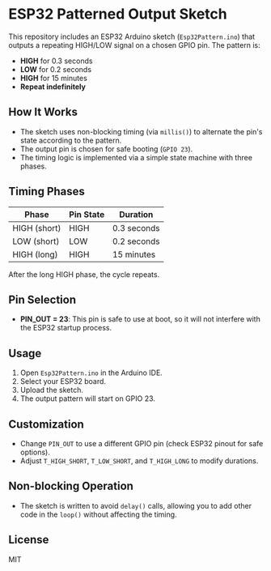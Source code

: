 # ESP32 Patterned Output Sketch

This repository includes an ESP32 Arduino sketch (`Esp32Pattern.ino`) that outputs a repeating HIGH/LOW signal on a chosen GPIO pin. The pattern is:

- **HIGH** for 0.3 seconds
- **LOW** for 0.2 seconds
- **HIGH** for 15 minutes
- **Repeat indefinitely**

## How It Works

- The sketch uses non-blocking timing (via `millis()`) to alternate the pin's state according to the pattern.
- The output pin is chosen for safe booting (`GPIO 23`).
- The timing logic is implemented via a simple state machine with three phases.

## Timing Phases

| Phase            | Pin State | Duration     |
|------------------|-----------|-------------|
| HIGH (short)     | HIGH      | 0.3 seconds |
| LOW (short)      | LOW       | 0.2 seconds |
| HIGH (long)      | HIGH      | 15 minutes  |

After the long HIGH phase, the cycle repeats.

## Pin Selection

- **PIN_OUT = 23**: This pin is safe to use at boot, so it will not interfere with the ESP32 startup process.

## Usage

1. Open `Esp32Pattern.ino` in the Arduino IDE.
2. Select your ESP32 board.
3. Upload the sketch.
4. The output pattern will start on GPIO 23.

## Customization

- Change `PIN_OUT` to use a different GPIO pin (check ESP32 pinout for safe options).
- Adjust `T_HIGH_SHORT`, `T_LOW_SHORT`, and `T_HIGH_LONG` to modify durations.

## Non-blocking Operation

- The sketch is written to avoid `delay()` calls, allowing you to add other code in the `loop()` without affecting the timing.

## License

MIT
